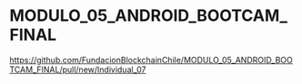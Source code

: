 # MODULO_05_ANDROID_BOOTCAM_FINAL
https://github.com/FundacionBlockchainChile/MODULO_05_ANDROID_BOOTCAM_FINAL/pull/new/Individual_07



